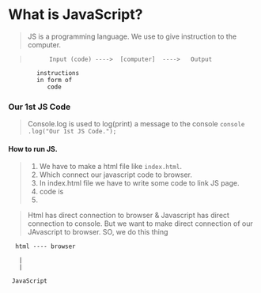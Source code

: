 # What is JavaScript?
> JS is a programming language. We use to give instruction to the computer.

>           Input (code) ---->  [computer]  ---->   Output
            instructions         
            in form of 
               code

### Our 1st JS Code
> Console.log is used to log(print) a message to the console
``` console .log("Our 1st JS Code."); ```

#### How to run JS.
> 1. We have to make a html file like ```index.html```.
> 2. Which connect our javascript code to browser.
> 3. In index.html file we have to write some code to link JS page.
> 4. code is 
> 5. <script></script>  

> Html has direct connection to  browser & Javascript has direct connection to console.
> But we want to make direct connection of our JAvascript to browser.
>SO, we do this thing

      html ---- browser

       |
       |

     JavaScript 

          
  